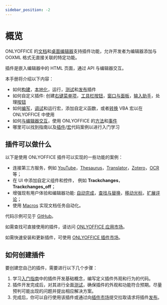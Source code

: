 ```yaml
---
sidebar_position: -2
---
```


# 概览

ONLYOFFICE 的[文档](https://www.onlyoffice.com/zh/office-suite.aspx)和[桌面编辑器](https://www.onlyoffice.com/zh/desktop.aspx)支持插件功能，允许开发者为编辑器添加与 OOXML 格式无直接关联的特定功能。

插件是嵌入编辑器中的 HTML 页面，通过 API 与编辑器交互。

本手册将介绍以下内容：

- 如何[构建](../structure/configuration/configuration.md)，[本地化](../structure/localization.md)，运行，[测试](../tutorials/developing/for-web-editors.md)和[发布](../tutorials/publishing.md)插件
- 如何自定义插件: 创建[右键菜单项](../customization/context-menu.md)，[工具栏按钮](../customization/toolbar.md)，[窗口与面板](../customization/windows-and-panels.md)，[输入助手](../customization/input-helper.md)，处理[按钮](../customization/buttons.md)
- 如何[编写](../macros/writing-macros.md)，[调试](../macros/debugging.md)和运行宏，添加自定义函数，或者[转换](../macros/converting-vba-macros.md) VBA 宏以在 ONLYOFFICE 中使用
- 如何[与编辑器交互](../interacting-with-editors/overview/overview.md)，使用 ONLYOFFICE 的[方法](../interacting-with-editors/overview/how-to-call-methods.md)和[事件](../interacting-with-editors/overview/how-to-attach-events.md)
- 哪里可以找到指南以及[插件](../samples/plugin-samples/plugin-samples.md)/[宏](../samples/macro-samples/macro-samples.md)代码案例以进行入门学习

## 插件可以做什么

以下是使用 ONLYOFFICE 插件可以实现的一些功能的案例：

- 连接第三方服务，例如 <!-- [Telegram](../samples/plugin-samples/telegram.md)， -->[YouTube](../samples/plugin-samples/youtube.md)，[Thesaurus](../samples/plugin-samples/thesaurus.md)，[Translator](../samples/plugin-samples/translator.md)，[Zotero](../samples/plugin-samples/zotero.md)，[OCR](../samples/plugin-samples/ocr.md) 等；
- 在 UI 中添加自定义组件和控件， 例如 **Trackchanges**， **Trackchanges\_off**；
- 增强现有用户体验和编辑器功能: [自动完成](../samples/plugin-samples/autocomplete.md)，[查找与替换](../samples/plugin-samples/search-and-replace.md)，[移动光标](../samples/plugin-samples/move-cursor.md)，[扩展评论](../samples/plugin-samples/extended-comments.md)；
- 使用 [Macros](../macros/getting-started.md) 实现文档任务自动化。

代码示例可见于 [GitHub](https://github.com/ONLYOFFICE/sdkjs-plugins)。

如需查找可直接使用的插件，请访问 [ONLYOFFICE 应用市场](https://www.onlyoffice.com/app-directory/zh)。

如需快速安装和更新插件，可使用 [ONLYOFFICE 插件市场](../tutorials/installing/onlyoffice-docs-on-premises.md#adding-plugins-through-the-plugin-manager-for-a-single-user)。

## 如何创建插件

要创建您自己的插件，需要进行以下几个步骤：

1. 学习[入门指南](./getting-started.md)中的插件开发基础概念，编写定义插件外观和行为的代码。
2. 插件开发完成后，对其进行全面[测试](../tutorials/developing/for-web-editors.md)，确保插件的外观和功能符合预期。尽量预判可能出现的问题并提出相应解决方案。
3. 完成后，你可以自行使用该插件或通过向[插件市场](https://github.com/ONLYOFFICE/onlyoffice.github.io)提交拉取请求将插件[发布](../tutorials/publishing.md)。 
